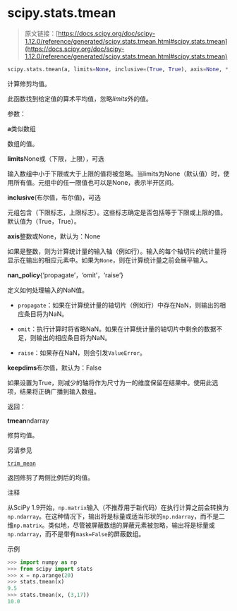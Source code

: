# scipy.stats.tmean

> 原文链接：[https://docs.scipy.org/doc/scipy-1.12.0/reference/generated/scipy.stats.tmean.html#scipy.stats.tmean](https://docs.scipy.org/doc/scipy-1.12.0/reference/generated/scipy.stats.tmean.html#scipy.stats.tmean)

```py
scipy.stats.tmean(a, limits=None, inclusive=(True, True), axis=None, *, nan_policy='propagate', keepdims=False)
```

计算修剪均值。

此函数找到给定值的算术平均值，忽略*limits*外的值。

参数：

**a**类似数组

数组的值。

**limits**None或（下限，上限），可选

输入数组中小于下限或大于上限的值将被忽略。当limits为None（默认值）时，使用所有值。元组中的任一限值也可以是None，表示半开区间。

**inclusive**(布尔值，布尔值)，可选

元组包含（下限标志，上限标志）。这些标志确定是否包括等于下限或上限的值。默认值为（True，True）。

**axis**整数或None，默认为：None

如果是整数，则为计算统计量的输入轴（例如行）。输入的每个轴切片的统计量将显示在输出的相应元素中。如果为`None`，则在计算统计量之前会展平输入。

**nan_policy**{‘propagate’，‘omit’，‘raise’}

定义如何处理输入的NaN值。

+   `propagate`：如果在计算统计量的轴切片（例如行）中存在NaN，则输出的相应条目将为NaN。

+   `omit`：执行计算时将省略NaN。如果在计算统计量的轴切片中剩余的数据不足，则输出的相应条目将为NaN。

+   `raise`：如果存在NaN，则会引发`ValueError`。

**keepdims**布尔值，默认为：False

如果设置为True，则减少的轴将作为尺寸为一的维度保留在结果中。使用此选项，结果将正确广播到输入数组。

返回：

**tmean**ndarray

修剪均值。

另请参见

[`trim_mean`](https://docs.scipy.org/doc/scipy-1.12.0/reference/generated/scipy.stats.trim_mean.html#scipy.stats.trim_mean "scipy.stats.trim_mean")

返回修剪了两侧比例后的均值。

注释

从SciPy 1.9开始，`np.matrix`输入（不推荐用于新代码）在执行计算之前会转换为`np.ndarray`。在这种情况下，输出将是标量或适当形状的`np.ndarray`，而不是二维`np.matrix`。类似地，尽管被屏蔽数组的屏蔽元素被忽略，输出将是标量或`np.ndarray`，而不是带有`mask=False`的屏蔽数组。

示例

```py
>>> import numpy as np
>>> from scipy import stats
>>> x = np.arange(20)
>>> stats.tmean(x)
9.5
>>> stats.tmean(x, (3,17))
10.0 
```
